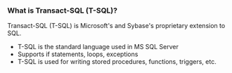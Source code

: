 ### What is Transact-SQL (T-SQL)?
 

Transact-SQL (T-SQL) is Microsoft's and Sybase's proprietary extension to SQL.

 - T-SQL is the standard language used in MS SQL Server
 - Supports if statements, loops, exceptions
 - T-SQL is used for writing stored procedures, functions, triggers, etc.